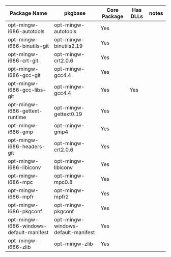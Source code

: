 | Package Name | pkgbase | Core Package | Has DLLs | notes |
| ---------------- | --------------- | ------- | ------- | ---------------------------- |
| opt-mingw-i686-autotools | opt-mingw-autotools | Yes |
| opt-mingw-i686-binutils-git | opt-mingw-binutils2.19 | Yes |
| opt-mingw-i686-crt-git | opt-mingw-crt2.0.6 | Yes |
| opt-mingw-i686-gcc-git | opt-mingw-gcc4.4 | Yes |
| opt-mingw-i686-gcc-libs-git | opt-mingw-gcc4.4 | Yes | Yes |
| opt-mingw-i686-gettext-runtime | opt-mingw-gettext0.19 | Yes |
| opt-mingw-i686-gmp | opt-mingw-gmp4 | Yes |
| opt-mingw-i686-headers-git | opt-mingw-crt2.0.6 | Yes |
| opt-mingw-i686-libiconv | opt-mingw-libiconv | Yes |
| opt-mingw-i686-mpc | opt-mingw-mpc0.8 | Yes |
| opt-mingw-i686-mpfr | opt-mingw-mpfr2 | Yes |
| opt-mingw-i686-pkgconf | opt-mingw-pkgconf | Yes |
| opt-mingw-i686-windows-default-manifest | opt-mingw-windows-default-manifest | Yes |
| opt-mingw-i686-zlib | opt-mingw-zlib | Yes |
